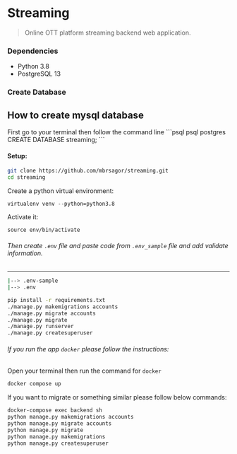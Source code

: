 # Streaming
> Online OTT platform streaming backend web application.

### Dependencies

- Python 3.8
- PostgreSQL 13


### Create Database

<h2>How to create mysql database</h2>
First go to your terminal then follow the command line
```psql
psql postgres
CREATE DATABASE streaming;
```

#### Setup:
```bash
git clone https://github.com/mbrsagor/streaming.git
cd streaming
```

Create a python virtual environment:

```bash/zsh
virtualenv venv --python=python3.8
```

Activate it:

```bash/zsh
source env/bin/activate
```

###### Then create ``.env`` file and paste code from `.env_sample` file and add validate information.

-------------------------------------------
```bash
|--> .env-sample
|--> .env
```

```bash
pip install -r requirements.txt
./manage.py makemigrations accounts
./manage.py migrate accounts
./manage.py migrate
./manage.py runserver
./manage.py createsuperuser
```

###### If you run the app `docker` please follow the instructions:
Open your terminal then run the command for `docker`

```bash
docker compose up
```

If you want to migrate or something similar please follow below commands:
```bash
docker-compose exec backend sh
python manage.py makemigrations accounts
python manage.py migrate accounts
python manage.py migrate
python manage.py makemigrations
python manage.py createsuperuser
```
